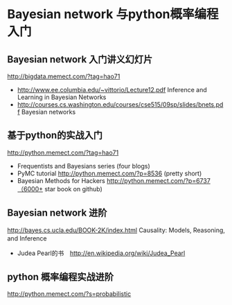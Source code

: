 # Bayesian network 与python概率编程入门

##  Bayesian network 入门讲义幻灯片   
http://bigdata.memect.com/?tag=hao71
*  http://www.ee.columbia.edu/~vittorio/Lecture12.pdf Inference and Learning in Bayesian Networks 
*  http://courses.cs.washington.edu/courses/cse515/09sp/slides/bnets.pdf Bayesian networks

## 基于python的实战入门　
http://python.memect.com/?tag=hao71
* Frequentists and Bayesians series   (four blogs)
* PyMC tutorial http://python.memect.com/?p=8536 (pretty short)
* Bayesian Methods for Hackers  http://python.memect.com/?p=6737（6000+ star book on github)


## Bayesian network 进阶
http://bayes.cs.ucla.edu/BOOK-2K/index.html Causality: Models, Reasoning, and Inference　
*  Judea Pearl的书　http://en.wikipedia.org/wiki/Judea_Pearl


## python 概率编程实战进阶
http://python.memect.com/?s=probabilistic

